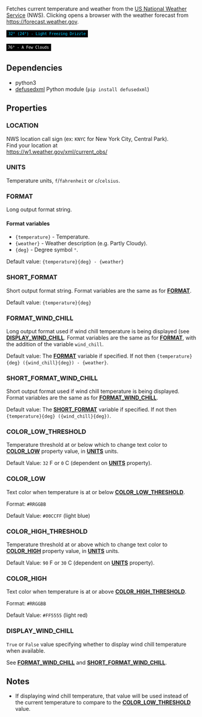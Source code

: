 Fetches current temperature and weather from the [US National Weather Service](https://weather.gov/) (NWS).
Clicking opens a browser with the weather forecast from https://forecast.weather.gov.

![Screenshot (Cold)](screenshot_cold.png)

![Screenshot (Warm)](screenshot_warm.png)

## Dependencies
* python3
* [defusedxml](https://pypi.org/project/defusedxml/) Python module (`pip install defusedxml`)

## Properties
### LOCATION
NWS location call sign (ex: `KNYC` for New York City, Central Park).  
Find your location at  
https://w1.weather.gov/xml/current_obs/

### UNITS
Temperature units, `f`/`fahrenheit` or `c`/`celsius`.

### FORMAT
Long output format string.

#### Format variables

* `{temperature}` - Temperature.
* `{weather}` - Weather description (e.g. Partly Cloudy).
* `{deg}` - Degree symbol `°`.

Default value: `{temperature}{deg} - {weather}`

### SHORT\_FORMAT
Short output format string.
Format variables are the same as for [**FORMAT**](#FORMAT).

Default value: `{temperature}{deg}`

### FORMAT\_WIND\_CHILL
Long output format used if wind chill temperature is being displayed (see [**DISPLAY\_WIND\_CHILL**](#DISPLAY_WIND_CHILL).
Format variables are the same as for [**FORMAT**](#FORMAT), with the addition of the variable `wind_chill`.

Default value: The [**FORMAT**](#FORMAT) variable if specified.
If not then `{temperature}{deg} ({wind_chill}{deg}) - {weather}`.

### SHORT\_FORMAT\_WIND\_CHILL
Short output format used if wind chill temperature is being displayed.
Format variables are the same as for [**FORMAT\_WIND\_CHILL**](#FORMAT_WIND_CHILL).

Default value: The [**SHORT\_FORMAT**](#SHORT_FORMAT) variable if specified.
If not then `{temperature}{deg} ({wind_chill}{deg})`.

### COLOR\_LOW\_THRESHOLD

Temperature threshold at or below which to change text color to [**COLOR\_LOW**](#COLOR_LOW) property value, in [**UNITS**](#UNITS) units.

Default Value: `32` F or `0` C (dependent on [**UNITS**](#UNITS) property).

### COLOR\_LOW
Text color when temperature is at or below [**COLOR\_LOW\_THRESHOLD**](#COLOR_LOW_THRESHOLD).

Format: `#RRGGBB`

Default Value: `#00CCFF` (light blue)

### COLOR\_HIGH\_THRESHOLD
Temperature threshold at or above which to change text color to [**COLOR\_HIGH**](#COLOR_HIGH) property value, in [**UNITS**](#UNITS) units.

Default Value: `90` F or `30` C (dependent on [**UNITS**](#UNITS) property).

### COLOR\_HIGH
Text color when temperature is at or above [**COLOR\_HIGH\_THRESHOLD**](#COLOR_HIGH_THRESHOLD).

Format: `#RRGGBB`

Default Value: `#FF5555` (light red)

### DISPLAY\_WIND\_CHILL
`True` or `False` value specifying whether to display wind chill temperature when available.

See [**FORMAT\_WIND\_CHILL**](#FORMAT_WIND_CHILL) and [**SHORT\_FORMAT\_WIND\_CHILL**](#SHORT_FORMAT_WIND_CHILL).

## Notes
* If displaying wind chill temperature, that value will be used instead of the current temperature to compare to the [**COLOR\_LOW\_THRESHOLD**](#COLOR_LOW_THRESHOLD) value.
